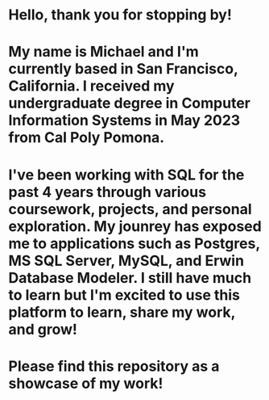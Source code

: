 # Hello, thank you for stopping by! 

# My name is Michael and I'm currently based in San Francisco, California. I received my undergraduate degree in Computer Information Systems in May 2023 from Cal Poly Pomona.

# I've been working with SQL for the past 4 years through various coursework, projects, and personal exploration. My jounrey has exposed me to applications such as Postgres, MS SQL Server, MySQL, and Erwin Database Modeler. I still have much to learn but I'm excited to use this platform to learn, share my work, and grow!

# Please find this repository as a showcase of my work!
